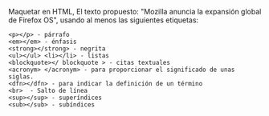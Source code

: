 Maquetar en HTML, El texto propuesto: "Mozilla anuncia la expansión global de Firefox OS", usando al menos las siguientes etiquetas:

	<p></p> - párrafo
	<em></em> - énfasis
	<strong></strong> - negrita
	<ul></ul> <li></li> - listas
	<blockquote></ blockquote > - citas textuales
	<acronym> </acronym> - para proporcionar el significado de unas siglas.
	<dfn></dfn> - para indicar la definición de un término
	<br>  - Salto de línea
	<sup></sup> - superíndices
	<sub></sub> - subíndices